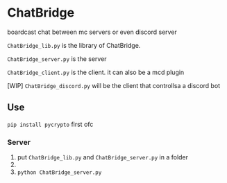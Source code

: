 # ChatBridge
boardcast chat between mc servers or even discord server

`ChatBridge_lib.py` is the library of ChatBridge.

`ChatBridge_server.py` is the server

`ChatBridge_client.py` is the client. it can also be a mcd plugin

[WIP] `ChatBridge_discord.py` will be the client that controllsa a discord bot

## Use
`pip install pycrypto` first ofc

### Server

1. put `ChatBridge_lib.py` and `ChatBridge_server.py` in a folder
2. 
3. `python ChatBridge_server.py`